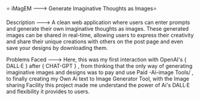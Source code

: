 ⭐️ iMagEM ---> Generate Imaginative Thoughts as Images⭐️

Description ---> A clean web application where users can enter prompts and generate their own imaginative thoughts as images. These generated images can be shared in real-time, allowing users to express their creativity and share their unique creations with others on the post page and even save your designs by downloading them.

Problems Faced ---> Here, this was my first interaction with OpenAI's { DALL·E } after { CHAT-GPT } , from thinking that the only way of generating imaginative images and designs was to pay and use Paid -Ai-image Tools/ , to finally creating my Own Ai text to Image Generator Tool, with the Image sharing Facility this project made me understand the power of Ai's DALL·E and flexibility it provides to users.
